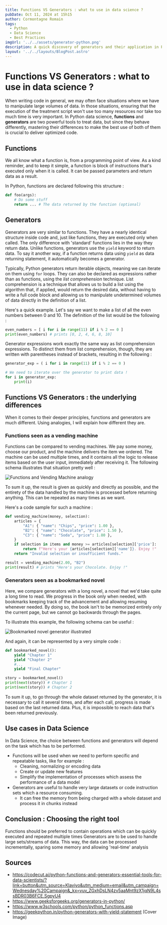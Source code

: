 ```yaml
---
title: Functions VS Generators : what to use in data science ?
pubDate: Oct 11, 2024 at 15h15
author: Cormontagne Romain
tags:
  - Python
  - Data Science
  - Best Practices
imgUrl: '../../assets/generator-python.png'
description: A quick discovery of generators and their application in Python. Learning about their use cases and when to prefer them over normal functions
layout: '../../layouts/BlogPost.astro'
---
```


# Functions VS Generators : what to use in data science ?
When writing code in general, we may often face situations where we have to manipulate large volumes of data. In those situations, ensuring that the execution of the treatment script won't use too many resources nor take too much time is very important. In Python data science, **functions** and **generators** are two powerful tools to treat data, but since they behave differently, mastering their differences to make the best use of both of them is crucial to deliver optimized code.

## Functions
We all know what a function is, from a programming point of view. As a kind reminder, and to keep it simple, a function is block of instructions that's executed only when it is called. It can be passed parameters and return data as a result.

In Python, functions are declared following this structure :
```py
def foo(args):
    # Do some stuff
    return ... # The data returned by the function (optional)
```

## Generators
Generators are very similar to functions. They have a nearly identical structure inside code and, just like functions, they are executed only when called. The only difference with 'standard' functions lies in the way they return data. Unlike functions, generators use the `yield` keyword to return data. To say it another way, if a function returns data using `yield` as data returning statement, it automatically becomes a generator.

Typically, Python generators return iterable objects, meaning we can iterate on them using `for` loops. They can also be declared as expressions rather than as functions, using the _list comprehension_ technique. List comprehension is a technique that allows us to build a list using the algorithm that, if applied, would return the desired data, without having to write a full code block and allowing us to manipulate undetermined volumes of data directly in the definition of a list.

Here's a quick example. Let's say we want to make a list of all the even numbers between 0 and 10. The definition of the list would be the following :
```py
even_numbers = [ i for i in range(11) if i % 2 == 0 ]
print(even_numbers) # prints [0, 2, 4, 6, 8, 10]
```

Generator expressions work exactly the same way as list comprehension expressions. To distinct them from list comprehension, though, they are written with parentheses instead of brackets, resulting in the following :
```py
generator_exp = ( i for i in range(11) if i % 2 == 0 )

# We need to iterate over the generator to print data !
for i in generator_exp:
    print(i)
```

## Functions VS Generators : the underlying differences

When it comes to their deeper principles, functions and generators are much different. Using analogies, I will explain how different they are.

### Functions seen as a vending machine

Functions can be compared to vending machines. We pay some money, choose our product, and the machine delivers the item we ordered. The machine can be used multiple times, and it contains all the logic to release items based on the user input, immediately after receiving it. The following schema illustrates that situation pretty well :

![Functions and Vending Machine analogy](https://i0.wp.com/codecut.ai/wp-content/uploads/2024/10/2024-10-07_15-50.png?w=629&ssl=1)

To sum it up, the result is given as quickly and directly as possible, and the entirety of the data handled by the machine is processed before returning anything. This can be repeated as many times as we want.

Here's a code sample for such a machine :
```py
def vending_machine(money, selection):
    articles = { 
        "A1": { "name": "Chips", "price": 1.00 },
        "B2": { "name": "Chocolate", "price": 1.50 },
        "C3": { "name": "Soda", "price": 1.80 },
    }
    if selection in items and money >= articles[selection]['price']:
        return f"Here's your {articles[selection]['name']}. Enjoy !"
    return "Invalid selection or insufficient funds."

result = vending_machine(2.00, "B2")
print(result) # prints "Here's your Chocolate. Enjoy !"
```

### Generators seen as a bookmarked novel

Here, we compare generators with a long novel, a novel that we'd take quite a long time to read. We progress in the book only when needed, with bookmarks keeping track of the advancement and allowing resuming whenever needed. By doing so, the book isn't to be memorized entirely only the current page, but we cannot go backwards through the pages.

To illustrate this example, the following schema can be useful :

![Bookmarked novel generator illustrated](https://i0.wp.com/codecut.ai/wp-content/uploads/2024/10/2024-10-07_15-50_1.png?w=480&ssl=1)

And again, it can be represented by a very simple code :
```py
def bookmarked_novel():
    yield "Chapter 1"
    yield "Chapter 2"
    #...
    yield "Final Chapter"

story = bookmarked_novel()
print(next(story)) # Chapter 1
print(next(story)) # Chapter 2
```

To sum it up, to go through the whole dataset returned by the generator, it is necessary to call it several times, and after each call, progress is made based on the last returned data. Plus, it is impossible to reach data that's been returned previously.

## Use cases in Data Science

In Data Science, the choice between functions and generators will depend on the task which has to be performed.

- Functions will be used when we need to perform specific and repeatable tasks, like for example :
  - Cleaning, normalizing or encoding data
  - Create or update new features
  - Simplify the implementation of processes which assess the performance of a data model
- Generators are useful to handle very large datasets or code instruction sets which a resource consuming.
  - It can free the memory from being charged with a whole dataset and process it in chunks instead

## Conclusion : Choosing the right tool

Functions should be preferred to contain operations which can be quickly executed and repeated multiple times
Generators are to be used to handle large sets/streams of data. This way, the data can be processed incrementally, sparing some memory and allowing 'real-time' analysis

## Sources
- <https://codecut.ai/python-functions-and-generators-essential-tools-for-data-scientists/?link=button&utm_source=Klaviyo&utm_medium=email&utm_campaign=Wednesday%20Campaign&_kx=vuv_ZGxhDsLN4zv5aaMnt9zX1jqN9L4ssBDR03B6FCE.SgpyU4>
- <https://www.geeksforgeeks.org/generators-in-python/>
- <https://www.w3schools.com/python/python_functions.asp>
- <https://geekpython.in/python-generators-with-yield-statement> (Cover Image)
